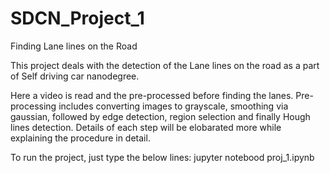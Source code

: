 # SDCN_Project_1
Finding Lane lines on the Road

This project deals with the detection of the Lane lines on the road as a part of Self driving car nanodegree.

Here a video is read and the pre-processed before finding the lanes.  Pre-processing includes converting images to grayscale,
smoothing via gaussian, followed by edge detection, region selection and finally Hough lines detection.  Details of each step will
be elobarated more while explaining the procedure in detail.

To run the project, just type the below lines:
jupyter notebood proj_1.ipynb
